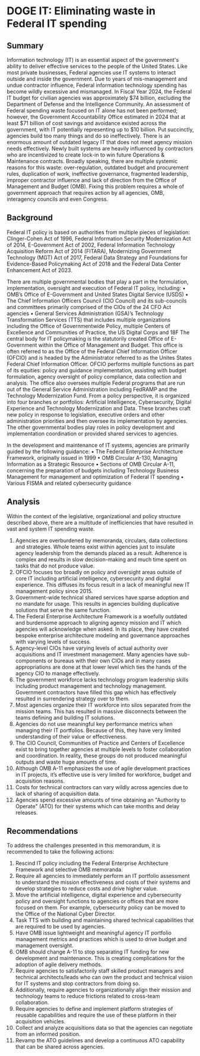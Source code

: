 # DOGE IT: Eliminating waste in Federal IT spending

## Summary
Information technology (IT) is an essential aspect of the government's ability to deliver effective services to the people of the United States.  Like most private businesses, Federal agencies use IT systems to interact outside and inside the government.  Due to years of mis-management and undue contractor influence, Federal information technology spending has become wildly excessive and mismanaged. In Fiscal Year 2024, the Federal IT budget for civilian agencies was approximately $74 billion, excluding the Department of Defense and the Intelligence Community. An assessment of Federal spending waste focused on IT alone has not been performed; however, the Government Accountability Office estimated in 2024 that at least $71 billion of cost savings and avoidance existed across the government, with IT potentially representing up to $10 billion.   Put succinctly, agencies build too many things and do so ineffectively.  There is an enormous amount of outdated legacy IT that does not meet agency mission needs effectively.  Newly built systems are heavily influenced by contractors who are incentivized to create lock-in to win future Operations & Maintenance contracts. Broadly speaking, there are multiple systemic reasons for this waste: over-regulation, outdated budget and procurement rules, duplication of work, ineffective governance, fragmented leadership, improper contractor influence and lack of direction from the Office of Management and Budget (OMB).  Fixing this problem requires a whole of government approach that requires action by all agencies, OMB, interagency councils and even Congress.

## Background
Federal IT policy is based on authorities from multiple pieces of legislation: Clinger-Cohen Act of 1996, Federal Information Security Modernization Act of 2014, E-Government Act of 2002, Federal Information Technology Acquisition Reform Act of 2014 (FITARA), Modernizing Government Technology (MGT) Act of 2017, Federal Data Strategy and Foundations for Evidence-Based Policymaking Act of 2018 and the Federal Data Center Enhancement Act of 2023.  

There are multiple governmental bodies that play a part in the formulation, implementation, oversight and execution of Federal IT policy, including:
•	OMB’s Office of E-Government and United States Digital Service (USDS)
•	The Chief Information Officers Council (CIO Council) and its sub-councils and committees primarily comprised of the CIOs of the 24 CFO Act agencies
•	General Services Administration (GSA)’s Technology Transformation Services (TTS) that includes multiple organizations including the Office of Governmentwide Policy, multiple Centers of Excellence and Communities of Practice, the US Digital Corps and 18F
The central body for IT policymaking is the statutorily created Office of E-Government within the Office of Management and Budget.  This office is often referred to as the Office of the Federal Chief Information Officer (OFCIO) and is headed by the Administrator referred to as the Unites States Federal Chief Information Officer.  OFCIO performs multiple functions as part of its equities: policy and guidance implementation, assisting with budget formulation, agency oversight of policy compliance, data collection and analysis.  The office also oversees multiple Federal programs that are run out of the General Service Administration including FedRAMP and the Technology Modernization Fund.  From a policy perspective, it is organized into four branches or portfolios: Artificial Intelligence, Cybersecurity, Digital Experience and Technology Modernization and Data.  These branches craft new policy in response to legislation, executive orders and other administration priorities and then oversee its implementation by agencies.  The other governmental bodies play roles in policy development and implementation coordination or provided shared services to agencies.

In the development and maintenance of IT systems, agencies are primarily guided by the following guidance:
•	The Federal Enterprise Architecture Framework, originally issued in 1999
•	OMB Circular A-130, Managing Information as a Strategic Resource
•	Sections of OMB Circular A-11, concerning the preparation of budgets including Technology Business Management for management and optimization of Federal IT spending
•	Various FISMA and related cybersecurity guidance

## Analysis
Within the context of the legislative, organizational and policy structure described above, there are a multitude of inefficiencies that have resulted in vast and system IT spending waste.
1.	Agencies are overburdened by memoranda, circulars, data collections and strategies.  Whole teams exist within agencies just to insulate agency leadership from the demands placed as a result.  Adherence is complex and results in slow decision-making and much time spent on tasks that do not produce value.
2.	OFCIO focuses too broadly on policy and oversight areas outside of core IT including artificial intelligence, cybersecurity and digital experience.  This diffuses its focus result in a lack of meaningful new IT management policy since 2015.
3.	Government-wide technical shared services have sparse adoption and no mandate for usage.  This results in agencies building duplicative solutions that serve the same function.
4.	The Federal Enterprise Architecture Framework is a woefully outdated and burdensome approach to aligning agency mission and IT which agencies will acknowledge when asked.  In its place, they have created bespoke enterprise architecture modeling and governance approaches with varying levels of success.
5.	Agency-level CIOs have varying levels of actual authority over acquisitions and IT investment management.  Many agencies have sub-components or bureaus with their own CIOs and in many cases appropriations are done at that lower level which ties the hands of the agency CIO to manage effectively.
6.	The government workforce lacks technology program leadership skills including product management and technology management.  Government contractors have filled this gap which has effectively resulted in surrendering strategy over to them.
7.	Most agencies organize their IT workforce into silos separated from the mission teams.  This has resulted in massive disconnects between the teams defining and building IT solutions.
8.	Agencies do not use meaningful key performance metrics when managing their IT portfolios.  Because of this, they have very limited understanding of their value or effectiveness.
9.	The CIO Council, Communities of Practice and Centers of Excellence exist to bring together agencies at multiple levels to foster collaboration and coordination.  In reality, these groups do not produced meaningful outputs and waste huge amounts of time.
10.	Although OMB A-11 emphasizes the use of agile development practices in IT projects, it’s effective use is very limited for workforce, budget and acquisition reasons. 
11.	Costs for technical contractors can vary wildly across agencies due to lack of sharing of acquisition data.
12.	Agencies spend excessive amounts of time obtaining an "Authority to Operate" (ATO) for their systems which can take months and delay releases.


## Recommendations
To address the challenges presented in this memorandum, it is recommended to take the following actions:
1.	Rescind IT policy including the Federal Enterprise Architecture Framework and selective OMB memoranda.
2.	Require all agencies to immediately perform an IT portfolio assessment to understand the mission effectiveness and costs of their systems and develop strategies to reduce costs and drive higher value.
3.	Move the artificial intelligence, digital experience and cybersecurity policy and oversight functions to agencies or offices that are more focused on them.  For example, cybersecurity policy can be moved to the Office of the National Cyber Director.
4.	Task TTS with building and maintaining shared technical capabilities that are required to be used by agencies.
5.	Have OMB issue lightweight and meaningful agency IT portfolio management metrics and practices which is used to drive budget and management oversight.
6.	OMB should change A-11 to stop separating IT funding for new development and maintenance. This is creating complications for the adoption of agile delivery methods.
7.	Require agencies to satisfactorily staff skilled product managers and technical architects/leads who can own the product and technical vision for IT systems and stop contractors from doing so.
8.	Additionally, require agencies to organizationally align their mission and technology teams to reduce frictions related to cross-team collaboration.
9.	Require agencies to define and implement platform strategies of reusable capabilities and require the use of these platform in their acquisition vehicles.
10.	Collect and analyze acquisitions data so that the agencies can negotiate from an informed position.
11.	Revamp the ATO guidelines and develop a continuous ATO capability that can be shared across agencies.
